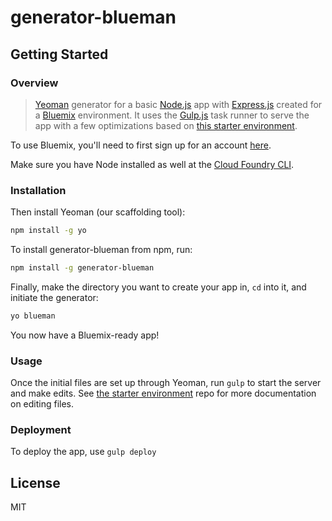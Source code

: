 # generator-blueman

## Getting Started

### Overview

> [Yeoman](http://yeoman.io) generator for a basic [Node.js](https://nodejs.org/) app with [Express.js](http://expressjs.com/) created for a [Bluemix](https://console.ng.bluemix.net/) environment. It uses the [Gulp.js](http://gulpjs.com/) task runner to serve the app with a few optimizations based on [this starter environment](http://github.com/una/gulp-starter-env). 

To use Bluemix, you'll need to first sign up for an account [here](https://console.ng.bluemix.net/).

Make sure you have Node installed as well at the [Cloud Foundry CLI](https://github.com/cloudfoundry/cli).

### Installation

Then install Yeoman (our scaffolding tool):
```bash
npm install -g yo
```

To install generator-blueman from npm, run:

```bash
npm install -g generator-blueman
```

Finally, make the directory you want to create your app in, `cd` into it, and initiate the generator:

```bash
yo blueman
```

You now have a Bluemix-ready app!

### Usage

Once the initial files are set up through Yeoman, run `gulp` to start the server and make edits. See [the starter environment](http://github.com/una/gulp-starter-env) repo for more documentation on editing files. 

### Deployment

To deploy the app, use `gulp deploy`

## License

MIT
